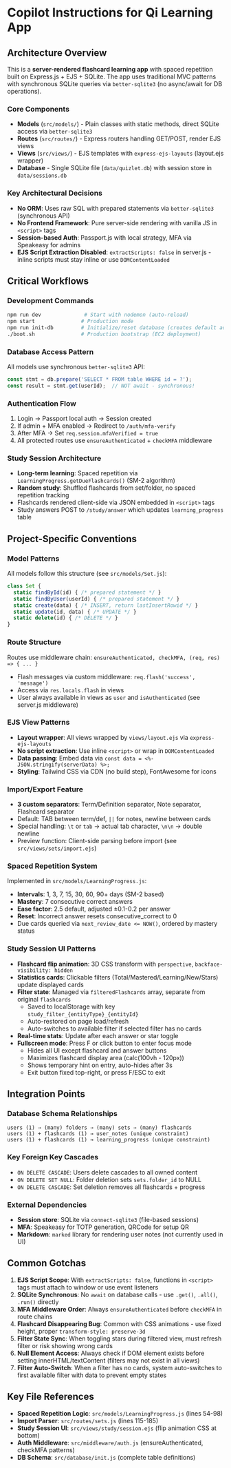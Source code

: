 # Copilot Instructions for Qi Learning App

## Architecture Overview

This is a **server-rendered flashcard learning app** with spaced repetition built on Express.js + EJS + SQLite. The app uses traditional MVC patterns with synchronous SQLite queries via `better-sqlite3` (no async/await for DB operations).

### Core Components
- **Models** (`src/models/`) - Plain classes with static methods, direct SQLite access via `better-sqlite3`
- **Routes** (`src/routes/`) - Express routers handling GET/POST, render EJS views
- **Views** (`src/views/`) - EJS templates with `express-ejs-layouts` (layout.ejs wrapper)
- **Database** - Single SQLite file (`data/quizlet.db`) with session store in `data/sessions.db`

### Key Architectural Decisions
- **No ORM**: Uses raw SQL with prepared statements via `better-sqlite3` (synchronous API)
- **No Frontend Framework**: Pure server-side rendering with vanilla JS in `<script>` tags
- **Session-based Auth**: Passport.js with local strategy, MFA via Speakeasy for admins
- **EJS Script Extraction Disabled**: `extractScripts: false` in server.js - inline scripts must stay inline or use `DOMContentLoaded`

## Critical Workflows

### Development Commands
```bash
npm run dev              # Start with nodemon (auto-reload)
npm start               # Production mode
npm run init-db         # Initialize/reset database (creates default admin)
./boot.sh               # Production bootstrap (EC2 deployment)
```

### Database Access Pattern
All models use synchronous `better-sqlite3` API:
```javascript
const stmt = db.prepare('SELECT * FROM table WHERE id = ?');
const result = stmt.get(userId);  // NOT await - synchronous!
```

### Authentication Flow
1. Login → Passport local auth → Session created
2. If admin + MFA enabled → Redirect to `/auth/mfa-verify`
3. After MFA → Set `req.session.mfaVerified = true`
4. All protected routes use `ensureAuthenticated` + `checkMFA` middleware

### Study Session Architecture
- **Long-term learning**: Spaced repetition via `LearningProgress.getDueFlashcards()` (SM-2 algorithm)
- **Random study**: Shuffled flashcards from set/folder, no spaced repetition tracking
- Flashcards rendered client-side via JSON embedded in `<script>` tags
- Study answers POST to `/study/answer` which updates `learning_progress` table

## Project-Specific Conventions

### Model Patterns
All models follow this structure (see `src/models/Set.js`):
```javascript
class Set {
  static findById(id) { /* prepared statement */ }
  static findByUser(userId) { /* prepared statement */ }
  static create(data) { /* INSERT, return lastInsertRowid */ }
  static update(id, data) { /* UPDATE */ }
  static delete(id) { /* DELETE */ }
}
```

### Route Structure
Routes use middleware chain: `ensureAuthenticated, checkMFA, (req, res) => { ... }`
- Flash messages via custom middleware: `req.flash('success', 'message')`
- Access via `res.locals.flash` in views
- User always available in views as `user` and `isAuthenticated` (see server.js middleware)

### EJS View Patterns
- **Layout wrapper**: All views wrapped by `views/layout.ejs` via `express-ejs-layouts`
- **No script extraction**: Use inline `<script>` or wrap in `DOMContentLoaded`
- **Data passing**: Embed data via `const data = <%- JSON.stringify(serverData) %>;`
- **Styling**: Tailwind CSS via CDN (no build step), FontAwesome for icons

### Import/Export Feature
- **3 custom separators**: Term/Definition separator, Note separator, Flashcard separator
- Default: TAB between term/def, `||` for notes, newline between cards
- Special handling: `\t` or `tab` → actual tab character, `\n\n` → double newline
- Preview function: Client-side parsing before import (see `src/views/sets/import.ejs`)

### Spaced Repetition System
Implemented in `src/models/LearningProgress.js`:
- **Intervals**: 1, 3, 7, 15, 30, 60, 90+ days (SM-2 based)
- **Mastery**: 7 consecutive correct answers
- **Ease factor**: 2.5 default, adjusted ±0.1-0.2 per answer
- **Reset**: Incorrect answer resets consecutive_correct to 0
- Due cards queried via `next_review_date <= NOW()`, ordered by mastery status

### Study Session UI Patterns
- **Flashcard flip animation**: 3D CSS transform with `perspective`, `backface-visibility: hidden`
- **Statistics cards**: Clickable filters (Total/Mastered/Learning/New/Stars) update displayed cards
- **Filter state**: Managed via `filteredFlashcards` array, separate from original `flashcards`
  - Saved to localStorage with key `study_filter_{entityType}_{entityId}`
  - Auto-restored on page load/refresh
  - Auto-switches to available filter if selected filter has no cards
- **Real-time stats**: Update after each answer or star toggle
- **Fullscreen mode**: Press F or click button to enter focus mode
  - Hides all UI except flashcard and answer buttons
  - Maximizes flashcard display area (calc(100vh - 120px))
  - Shows temporary hint on entry, auto-hides after 3s
  - Exit button fixed top-right, or press F/ESC to exit

## Integration Points

### Database Schema Relationships
```
users (1) → (many) folders → (many) sets → (many) flashcards
users (1) + flashcards (1) → user_notes (unique constraint)
users (1) + flashcards (1) → learning_progress (unique constraint)
```

### Key Foreign Key Cascades
- `ON DELETE CASCADE`: Users delete cascades to all owned content
- `ON DELETE SET NULL`: Folder deletion sets `sets.folder_id` to NULL
- `ON DELETE CASCADE`: Set deletion removes all flashcards + progress

### External Dependencies
- **Session store**: SQLite via `connect-sqlite3` (file-based sessions)
- **MFA**: Speakeasy for TOTP generation, QRCode for setup QR
- **Markdown**: `marked` library for rendering user notes (not currently used in UI)

## Common Gotchas

1. **EJS Script Scope**: With `extractScripts: false`, functions in `<script>` tags must attach to window or use event listeners
2. **SQLite Synchronous**: No `await` on database calls - use `.get()`, `.all()`, `.run()` directly
3. **MFA Middleware Order**: Always `ensureAuthenticated` before `checkMFA` in route chains
4. **Flashcard Disappearing Bug**: Common with CSS animations - use fixed height, proper `transform-style: preserve-3d`
5. **Filter State Sync**: When toggling stars during filtered view, must refresh filter or risk showing wrong cards
6. **Null Element Access**: Always check if DOM element exists before setting innerHTML/textContent (filters may not exist in all views)
7. **Filter Auto-Switch**: When a filter has no cards, system auto-switches to first available filter with data to prevent empty states

## Key File References

- **Spaced Repetition Logic**: `src/models/LearningProgress.js` (lines 54-98)
- **Import Parser**: `src/routes/sets.js` (lines 115-185)
- **Study Session UI**: `src/views/study/session.ejs` (flip animation CSS at bottom)
- **Auth Middleware**: `src/middleware/auth.js` (ensureAuthenticated, checkMFA patterns)
- **DB Schema**: `src/database/init.js` (complete table definitions)
